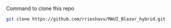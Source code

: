 Command to clone this repo

```bash
git clone https://github.com/rrieshavv/MAUI_Blazor_hybrid.git
```
